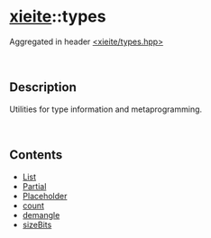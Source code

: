 # [xieite](./xieite.md)\:\:types
Aggregated in header [<xieite/types.hpp>](../include/xieite/types.hpp)

&nbsp;

## Description
Utilities for type information and metaprogramming.

&nbsp;

## Contents
- [List](./types/List.md)
- [Partial](./types/Partial.md)
- [Placeholder](./types/Placeholder.md)
- [count](./types/count.md)
- [demangle](./types/demangle.md)
- [sizeBits](./types/sizeBits.md)
